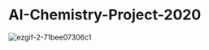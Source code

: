 # AI-Chemistry-Project-2020

![ezgif-2-71bee07306c1](https://user-images.githubusercontent.com/59987309/97518607-e75b0900-19da-11eb-95bd-245de201b3b9.gif)
